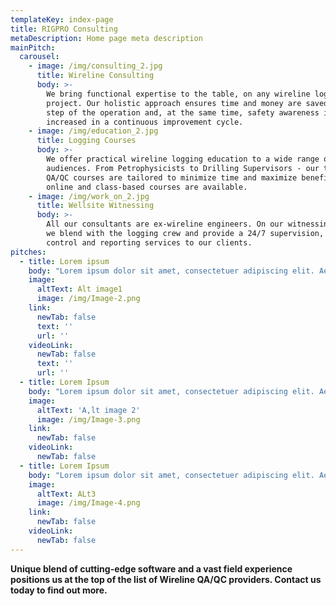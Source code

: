 ```yaml
---
templateKey: index-page
title: RIGPRO Consulting
metaDescription: Home page meta description
mainPitch:
  carousel:
    - image: /img/consulting_2.jpg
      title: Wireline Consulting
      body: >-
        We bring functional expertise to the table, on any wireline logging
        project. Our holistic approach ensures time and money are saved in each
        step of the operation and, at the same time, safety awareness is
        increased in a continuous improvement cycle.
    - image: /img/education_2.jpg
      title: Logging Courses
      body: >-
        We offer practical wireline logging education to a wide range of
        audiences. From Petrophysicists to Drilling Supervisors - our targeted
        QA/QC courses are tailored to minimize time and maximize benefit. Both
        online and class-based courses are available.
    - image: /img/work_on_2.jpg
      title: Wellsite Witnessing
      body: >-
        All our consultants are ex-wireline engineers. On our witnessing jobs,
        we blend with the logging crew and provide a 24/7 supervision, quality
        control and reporting services to our clients.
pitches:
  - title: Lorem ipsum
    body: "Lorem ipsum dolor sit amet, consectetuer adipiscing elit. Aenean commodo ligula eget dolor. Aenean massa. Cum \rsociis natoque penatibus et magnis dis parturient montes, nascetur ridiculus mus. Donec quam felis, ultricies nec, \r\npellentesque eu, pretium quis, sem. Nulla consequat massa quis enim. \r\n\r\nDonec pede justo, fringilla vel, aliquet nec, vulputate eget, arcu. In enim justo, rhoncus ut, imperdiet a, venenatis \rvitae, justo. Nullam dictum felis eu pede mollis pretium."
    image:
      altText: Alt image1
      image: /img/Image-2.png
    link:
      newTab: false
      text: ''
      url: ''
    videoLink:
      newTab: false
      text: ''
      url: ''
  - title: Lorem Ipsum
    body: "Lorem ipsum dolor sit amet, consectetuer adipiscing elit. Aenean commodo ligula eget dolor. Aenean massa. Cum \rsociis natoque penatibus et magnis dis parturient montes, nascetur ridiculus mus. Donec quam felis, ultricies nec, \r\npellentesque eu, pretium quis, sem. Nulla consequat massa quis enim. \r\n\r\nDonec pede justo, fringilla vel, aliquet nec, vulputate eget, arcu. In enim justo, rhoncus ut, imperdiet a, venenatis \rvitae, justo. Nullam dictum felis eu pede mollis pretium."
    image:
      altText: 'A,lt image 2'
      image: /img/Image-3.png
    link:
      newTab: false
    videoLink:
      newTab: false
  - title: Lorem Ipsum
    body: "Lorem ipsum dolor sit amet, consectetuer adipiscing elit. Aenean commodo ligula eget dolor. Aenean massa. Cum \rsociis natoque penatibus et magnis dis parturient montes, nascetur ridiculus mus. Donec quam felis, ultricies nec, \r\npellentesque eu, pretium quis, sem. Nulla consequat massa quis enim. \r\n\r\nDonec pede justo, fringilla vel, aliquet nec, vulputate eget, arcu. In enim justo, rhoncus ut, imperdiet a, venenatis \rvitae, justo. Nullam dictum felis eu pede mollis pretium."
    image:
      altText: ALt3
      image: /img/Image-4.png
    link:
      newTab: false
    videoLink:
      newTab: false
---
```

**Unique blend of cutting-edge software and a vast field experience positions us at the top of the list of Wireline QA/QC providers. Contact us today to find out more.**
